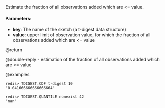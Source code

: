 Estimate the fraction of all observations added which are <= value.

#### Parameters:

* **key**: The name of the sketch (a t-digest data structure)
* **value**: upper limit of observation value, for which the fraction of all observations added which are <= value

@return

@double-reply - estimation of the fraction of all observations added which are <= value

@examples

```
redis> TDIGEST.CDF t-digest 10
"0.041666666666666664"
```
```
redis> TDIGEST.QUANTILE nonexist 42
"nan"
```
